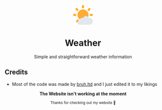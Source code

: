 <div align="center">
  <img src="https://raw.githubusercontent.com/twitter/twemoji/d94f4cf793e6d5ca592aa00f58a88f6a4229ad43/assets/svg/1f324.svg" width="64">
  <h1 align="center"><b>Weather</b></h1>
  <p align="center">Simple and straightforward weather information</p>
</div>
 
 ## Credits
 * Most of the code was made by [bruh.ltd](https://bruh.ltd) and I just edited it to my likings
 
<div align="center">
  <p><b>The Website isn't working at the moment</b></p>
<sup> Thanks for checking out my website 👋</sup>
</div>